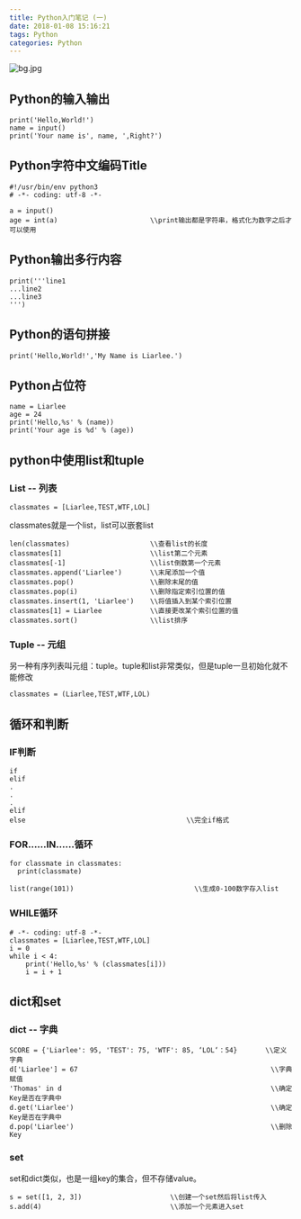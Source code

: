 ```yaml
---
title: Python入门笔记 (一)
date: 2018-01-08 15:16:21
tags: Python
categories: Python
---
```


![bg.jpg](https://i.loli.net/2018/01/11/5a572d992f8a2.jpg)  

## Python的输入输出  
```
print('Hello,World!')  
name = input()
print('Your name is', name, ',Right?')
```

<!-- more-->

## Python字符中文编码Title   
```
#!/usr/bin/env python3  
# -*- coding: utf-8 -*-  

a = input()
age = int(a)                       \\print输出都是字符串，格式化为数字之后才可以使用
```

## Python输出多行内容   
```
print('''line1
...line2
...line3
''')
```

## Python的语句拼接   
```
print('Hello,World!','My Name is Liarlee.')  
```

## Python占位符  
```
name = Liarlee
age = 24
print('Hello,%s' % (name))
print('Your age is %d' % (age))
```

## python中使用list和tuple    

### List -- 列表    
```
classmates = [Liarlee,TEST,WTF,LOL]
```
classmates就是一个list，list可以嵌套list    
```
len(classmates)                    \\查看list的长度  
classmates[1]                      \\list第二个元素  
classmates[-1]                     \\list倒数第一个元素    
classmates.append('Liarlee')       \\末尾添加一个值
classmates.pop()                   \\删除末尾的值
classmates.pop(i)                  \\删除指定索引位置的值
classmates.insert(1, 'Liarlee')    \\将值插入到某个索引位置
classmates[1] = Liarlee            \\直接更改某个索引位置的值
classmates.sort()                  \\list排序
```

### Tuple -- 元组    
另一种有序列表叫元组：tuple。tuple和list非常类似，但是tuple一旦初始化就不能修改  
```
classmates = (Liarlee,TEST,WTF,LOL)
```

## 循环和判断   

### IF判断   
```
if
elif
.
.
.
elif
else                                        \\完全if格式        
```

### FOR……IN……循环  
```  
for classmate in classmates:
  print(classmate)

list(range(101))                              \\生成0-100数字存入list
```

### WHILE循环  
```
# -*- coding: utf-8 -*-
classmates = [Liarlee,TEST,WTF,LOL]
i = 0
while i < 4:
    print('Hello,%s' % (classmates[i]))
    i = i + 1
```

## dict和set  

### dict -- 字典    
```
SCORE = {'Liarlee': 95, 'TEST': 75, 'WTF': 85, ‘LOL‘：54}       \\定义字典
d['Liarlee'] = 67                                                \\字典赋值
'Thomas' in d                                                    \\确定Key是否在字典中
d.get('Liarlee')                                                 \\确定Key是否在字典中
d.pop('Liarlee')                                                 \\删除Key
```

### set  
set和dict类似，也是一组key的集合，但不存储value。    
```
s = set([1, 2, 3])                      \\创建一个set然后将list传入
s.add(4)                                \\添加一个元素进入set
```
